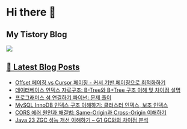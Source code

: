 # Hi there 👋

## My Tistory Blog

<p>
    <a href="https://kylo8.tistory.com"><img src="https://img.shields.io/badge/Tistory-000000?style=flat-square&logo=Tistory&logoColor=white"/>
</p>

## 📕 Latest Blog Posts

<ul><li><a href='https://kylo8.tistory.com/entry/Offset-%ED%8E%98%EC%9D%B4%EC%A7%95-vs-Cursor-%ED%8E%98%EC%9D%B4%EC%A7%95-%EC%BB%A4%EC%84%9C-%EA%B8%B0%EB%B0%98-%ED%8E%98%EC%9D%B4%EC%A7%95%EC%9C%BC%EB%A1%9C-%EC%B5%9C%EC%A0%81%ED%99%94%ED%95%98%EA%B8%B0' target='_blank'>Offset 페이징 vs Cursor 페이징 - 커서 기반 페이징으로 최적화하기</a></li><li><a href='https://kylo8.tistory.com/entry/%EB%8D%B0%EC%9D%B4%ED%84%B0%EB%B2%A0%EC%9D%B4%EC%8A%A4-%EC%9D%B8%EB%8D%B1%EC%8A%A4-%EC%9E%90%EB%A3%8C%EA%B5%AC%EC%A1%B0-B-Tree%EC%99%80-BTree-%EA%B5%AC%EC%A1%B0-%EC%9D%B4%ED%95%B4-%EB%B0%8F-%EC%B0%A8%EC%9D%B4%EC%A0%90-%EC%84%A4%EB%AA%85' target='_blank'>데이터베이스 인덱스 자료구조: B-Tree와 B+Tree 구조 이해 및 차이점 설명</a></li><li><a href='https://kylo8.tistory.com/entry/%ED%94%84%EB%A1%9C%EA%B7%B8%EB%9E%98%EB%A8%B8%EC%8A%A4-%EC%84%AC-%EC%97%B0%EA%B2%B0%ED%95%98%EA%B8%B0-%ED%8C%8C%EC%9D%B4%EC%8D%AC-%EB%AC%B8%EC%A0%9C-%ED%92%80%EC%9D%B4' target='_blank'>프로그래머스 섬 연결하기 파이썬: 문제 풀이</a></li><li><a href='https://kylo8.tistory.com/entry/MySQL-InnoDB-%EC%9D%B8%EB%8D%B1%EC%8A%A4-%EA%B5%AC%EC%A1%B0-%EC%9D%B4%ED%95%B4%ED%95%98%EA%B8%B0-%ED%81%B4%EB%9F%AC%EC%8A%A4%ED%84%B0-%EC%9D%B8%EB%8D%B1%EC%8A%A4-%EB%B3%B4%EC%A1%B0-%EC%9D%B8%EB%8D%B1%EC%8A%A4' target='_blank'>MySQL InnoDB 인덱스 구조 이해하기: 클러스터 인덱스, 보조 인덱스</a></li><li><a href='https://kylo8.tistory.com/entry/CORS-%EC%97%90%EB%9F%AC-%EC%9B%90%EC%9D%B8%EA%B3%BC-%ED%95%B4%EA%B2%B0%EB%B2%95-Same-Origin%EA%B3%BC-Cross-Origin-%EC%9D%B4%ED%95%B4%ED%95%98%EA%B8%B0' target='_blank'>CORS 에러 원인과 해결법: Same-Origin과 Cross-Origin 이해하기</a></li><li><a href='https://kylo8.tistory.com/entry/Java-23-ZGC-%EC%84%B1%EB%8A%A5-%EA%B0%9C%EC%84%A0-%EC%9D%B4%ED%95%B4%ED%95%98%EA%B8%B0-%E2%80%93-G1-GC%EC%99%80%EC%9D%98-%EC%B0%A8%EC%9D%B4%EC%A0%90-%EB%B6%84%EC%84%9D' target='_blank'>Java 23 ZGC 성능 개선 이해하기 &ndash; G1 GC와의 차이점 분석</a></li></ul>
